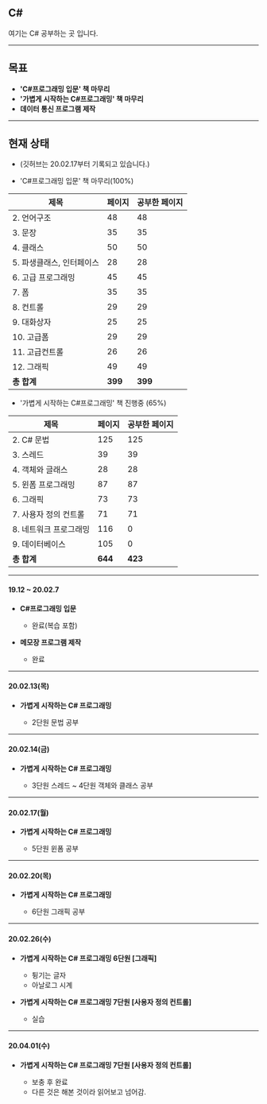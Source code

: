 ## C#
여기는 C# 공부하는 곳 입니다.

---
## 목표

* **'C#프로그래밍 입문' 책 마무리**
* **'가볍게 시작하는 C#프로그래밍' 책 마무리**
* **데이터 통신 프로그램 제작**

---
## 현재 상태
* (깃허브는 20.02.17부터 기록되고 있습니다.)

* 'C#프로그래밍 입문' 책 마무리(100%)

제목|페이지|공부한 페이지
---|---|---
|2. 언어구조|48|48
|3. 문장|35|35
|4. 클래스|50|50
|5. 파생클래스, 인터페이스|28|28
|6. 고급 프로그래밍|45|45
|7. 폼|35|35
|8. 컨트롤|29|29
|9. 대화상자|25|25
|10. 고급폼|29|29
|11. 고급컨트롤|26|26
|12. 그래픽|49|49
|**총 합계**|**399**|**399**




* '가볍게 시작하는 C#프로그래밍' 책 진행중 (65%)

제목|페이지|공부한 페이지
---|---|---
|2. C# 문법|125|125
|3. 스레드|39|39
|4. 객체와 글래스|28|28
|5. 윈폼 프로그래밍|87|87
|6. 그래픽|73|73
|7. 사용자 정의 컨트롤|71|71
|8. 네트워크 프로그래밍|116|0
|9. 데이터베이스|105|0
|**총 합계**|**644**|**423**

---
#### 19.12 ~ 20.02.7

* **C#프로그래밍 입문**

  - 완료(복습 포함)
  
* **메모장 프로그램 제작**

  - 완료
---

#### 20.02.13(목)
* **가볍게 시작하는 C# 프로그래밍**

  - 2단원 문법 공부

---------------------------
#### 20.02.14(금)
* **가볍게 시작하는 C# 프로그래밍**

  - 3단원 스레드 ~ 4단원 객체와 클래스 공부

---------------------------
#### 20.02.17(월)
* **가볍게 시작하는 C# 프로그래밍**

  - 5단원 윈폼 공부

---------------------------
#### 20.02.20(목)
* **가볍게 시작하는 C# 프로그래밍**

  - 6단원 그래픽 공부

---

#### 20.02.26(수)
* **가볍게 시작하는 C# 프로그래밍 6단원 [그래픽]**

  * 튕기는 글자
  * 아날로그 시계

* **가볍게 시작하는 C# 프로그래밍 7단원 [사용자 정의 컨트롤]**
  
  * 실습 

---

#### 20.04.01(수)
* **가볍게 시작하는 C# 프로그래밍 7단원 [사용자 정의 컨트롤]**
  
  * 보충 후 완료
  * 다른 것은 해본 것이라 읽어보고 넘어감.
